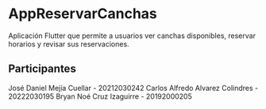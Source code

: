 # AppReservarCanchas 

Aplicación Flutter que permite a usuarios ver canchas disponibles, reservar horarios y revisar sus reservaciones.

## Participantes
José Daniel Mejía Cuellar         - 20212030242
Carlos Alfredo Alvarez Colindres  - 20222030195
Bryan Noé Cruz Izaguirre          - 20192000205
